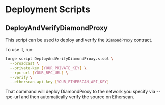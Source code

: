 # Deployment Scripts

## DeployAndVerifyDiamondProxy

This script can be used to deploy and verify the `DiamondProxy` contract.

To use it, run:

```bash
forge script DeployAndVerifyDiamondProxy.s.sol \
  --broadcast \
  --private-key [YOUR_PRIVATE_KEY] \
  --rpc-url [YOUR_RPC_URL] \
  --verify \
  --etherscan-api-key [YOUR_ETHERSCAN_API_KEY]
```

That command will deploy DiamondProxy to the network you specify via --rpc-url and then automatically verify the source on Etherscan.